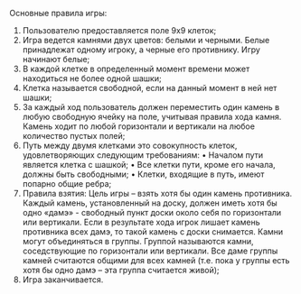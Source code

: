 Основные правила игры: 
1.	Пользователю предоставляется поле 9х9 клеток;
2.	Игра ведется камнями двух цветов: белыми и черными. Белые принадлежат одному игроку, а черные его противнику. Игру начинают белые;
3.	В каждой клетке в определенный момент времени может находиться не более одной шашки;
4.	Клетка называется свободной, если на данный момент в ней нет шашки;
5.	За каждый ход пользователь должен переместить один камень в любую свободную ячейку на поле, учитывая правила хода камня. Камень ходит по любой горизонтали и вертикали на любое количество пустых полей;
6.	Путь между двумя клетками это совокупность клеток, удовлетворяющих следующим требованиям:
•	Началом пути является клетка с шашкой;
•	Все клетки пути, кроме его начала, должны быть свободными;
•	Клетки, входящие в путь, имеют попарно общие ребра;
7.	Правила взятия: 
Цель игры – взять хотя бы один камень противника.
Каждый камень, установленный на доску, должен иметь хотя бы одно «дамэ» - свободный пункт доски около себя по горизонтали или вертикали. Если в результате хода игрок лишает камень противника всех дамэ, то такой камень с доски снимается. Камни могут объединяться в группы. Группой называются камни, соседствующие по горизонтали или вертикали. Все даме группы камней считаются общими для всех камней (т.е. пока у группы есть хотя бы одно дамэ – эта группа считается живой);
8.	Игра заканчивается.
